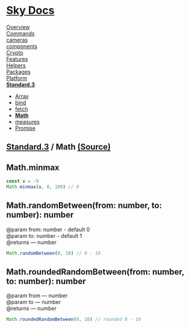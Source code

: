 <!--- This Math was auto-generated using "npx sky readme" --> 

# [Sky Docs](../../README.md)

[Overview](..%2F..%2Fdocs%2FREADME.md)   
[Commands](..%2F..%2F%5Fcommands%2Fdocs%2FREADME.md)   
[cameras](..%2F..%2Fcameras%2FREADME.md)   
[components](..%2F..%2Fcomponents%2FREADME.md)   
[Crypto](..%2F..%2Fcrypto%2FREADME.md)   
[Features](..%2F..%2Ffeatures%2FREADME.md)   
[Helpers](..%2F..%2Fhelpers%2FREADME.md)   
[Packages](..%2F..%2Fpkgs%2FREADME.md)   
[Platform](..%2F..%2Fplatform%2FREADME.md)   
**[Standard.3](..%2F..%2Fstandard%2FREADME.md)**   
* [Array](..%2F..%2Fstandard%2FArray%2FREADME.md)
* [bind](..%2F..%2Fstandard%2Fbind%2FREADME.md)
* [fetch](..%2F..%2Fstandard%2Ffetch%2FREADME.md)
* **[Math](..%2F..%2Fstandard%2FMath%2FREADME.md)**
* [measures](..%2F..%2Fstandard%2Fmeasures%2FREADME.md)
* [Promise](..%2F..%2Fstandard%2FPromise%2FREADME.md)
  
## [Standard.3](..%2F..%2Fstandard%2FREADME.md) / Math [(Source)](..%2F..%2Fstandard%2FMath%2F)

## Math.minmax

```typescript
const x = -9
Math.minmax(x, 0, 100) // 0

```

## Math.randomBetween(from: number, to: number): number

@param from: number - default 0  
@param to: number - default 1  
@returns — number

```typescript
Math.randomBetween(0, 10) // 0 - 10

```

## Math.roundedRandomBetween(from: number, to: number): number

@param from — number  
@param to — number  
@returns — number

```typescript
Math.roundedRandomBetween(0, 10) // rounded 0 - 10

```